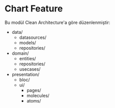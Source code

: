# Chart Feature

Bu modül Clean Architecture'a göre düzenlenmiştir:

- data/
  - datasources/
  - models/
  - repositories/
- domain/
  - entities/
  - repositories/
  - usecases/
- presentation/
  - bloc/
  - ui/
    - pages/
    - molecules/
    - atoms/
